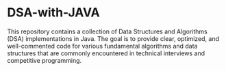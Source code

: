 # DSA-with-JAVA
This repository contains a collection of Data Structures and Algorithms (DSA) implementations in Java. The goal is to provide clear, optimized, and well-commented code for various fundamental algorithms and data structures that are commonly encountered in technical interviews and competitive programming.
